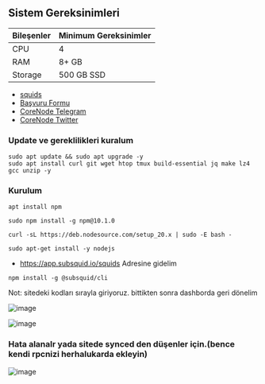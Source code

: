 





## Sistem Gereksinimleri
| Bileşenler | Minimum Gereksinimler | 
| ------------ | ------------ |
| CPU |	4|
| RAM	| 8+ GB |
| Storage	| 500 GB SSD |

 * [squids](https://app.subsquid.io/squids/)
 * [Başvuru Formu](https://subsquid.deform.cc/testnetnodeapplication/)
 * [CoreNode Telegram](https://t.me/corenode)
 * [CoreNode Twitter](https://twitter.com/corenodehq)


### Update ve gereklilikleri kuralum
```
sudo apt update && sudo apt upgrade -y
sudo apt install curl git wget htop tmux build-essential jq make lz4 gcc unzip -y
```

### Kurulum

```
apt install npm
```

```
sudo npm install -g npm@10.1.0
```

```
curl -sL https://deb.nodesource.com/setup_20.x | sudo -E bash -
```

```shell
sudo apt-get install -y nodejs
```


* https://app.subsquid.io/squids Adresine gidelim

```
npm install -g @subsquid/cli
```

Not: sitedeki kodları sırayla giriyoruz. bittikten sonra dashborda geri dönelim

![image](https://github.com/molla202/Subsquid/assets/91562185/b5307cc0-0e90-44e4-911d-7e9e69755c1d)

![image](https://github.com/molla202/Subsquid/assets/91562185/a051171b-2f6f-4adc-8afa-951d7dd16619)

### Hata alanalr yada sitede synced den düşenler için.(bence kendi rpcnizi herhalukarda ekleyin)

![image](https://github.com/molla202/Subsquid/assets/91562185/967020e1-a474-40fb-9db6-f4bc33054711)






